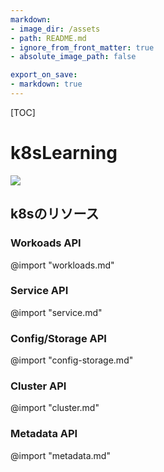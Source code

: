```yaml
---
markdown:
- image_dir: /assets
- path: README.md
- ignore_from_front_matter: true
- absolute_image_path: false

export_on_save:
- markdown: true
---
```


[TOC]

# k8sLearning

<div id="top"></div>
<!-- シールド一覧 -->
<p style="display: inline">
<img src="https://img.shields.io/badge/-Kubernetes-326CE5.svg?logo=kubernetes&style=plastic">
</p>

## k8sのリソース

### Workoads API

@import "workloads.md"

### Service API

@import "service.md"

### Config/Storage API

@import "config-storage.md"

### Cluster API

@import "cluster.md"

### Metadata API

@import "metadata.md"

<!--
| 変数名                 | 役割                                      | デフォルト値                       | DEV 環境での値                           |
| ---------------------- | ----------------------------------------- | ---------------------------------- | ---------------------------------------- |
| MYSQL_ROOT_PASSWORD    | MySQL のルートパスワード（Docker で使用） | root                               |                                          |
| MYSQL_DATABASE         | MySQL のデータベース名（Docker で使用）   | django-db                          |                                          |
| MYSQL_USER             | MySQL のユーザ名（Docker で使用）         | django                             |                                          |
| MYSQL_PASSWORD         | MySQL のパスワード（Docker で使用）       | django                             |                                          |
| MYSQL_HOST             | MySQL のホスト名（Docker で使用）         | db                                 |                                          |
| MYSQL_PORT             | MySQL のポート番号（Docker で使用）       | 3306                               |                                          |
| SECRET_KEY             | Django のシークレットキー                 | secretkey                          | 他者に推測されないランダムな値にすること |
| ALLOWED_HOSTS          | リクエストを許可するホスト名              | localhost 127.0.0.1 [::1] back web | フロントのホスト名                       |
| DEBUG                  | デバッグモードの切り替え                  | True                               | False                                    |
| TRUSTED_ORIGINS        | CORS で許可するオリジン                   | http://localhost                   |                                          |
| DJANGO_SETTINGS_MODULE | Django アプリケーションの設定モジュール   | project.settings.local             | project.settings.dev                     |
-->
